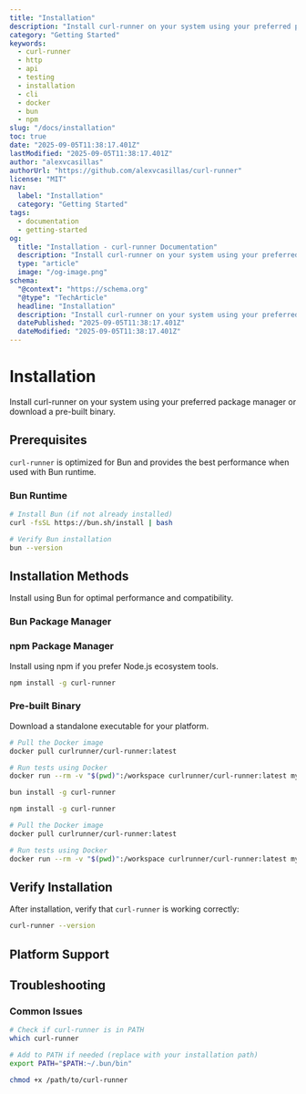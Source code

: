 ```yaml
---
title: "Installation"
description: "Install curl-runner on your system using your preferred package manager or download a pre-built binary."
category: "Getting Started"
keywords:
  - curl-runner
  - http
  - api
  - testing
  - installation
  - cli
  - docker
  - bun
  - npm
slug: "/docs/installation"
toc: true
date: "2025-09-05T11:38:17.401Z"
lastModified: "2025-09-05T11:38:17.401Z"
author: "alexvcasillas"
authorUrl: "https://github.com/alexvcasillas/curl-runner"
license: "MIT"
nav:
  label: "Installation"
  category: "Getting Started"
tags:
  - documentation
  - getting-started
og:
  title: "Installation - curl-runner Documentation"
  description: "Install curl-runner on your system using your preferred package manager or download a pre-built binary."
  type: "article"
  image: "/og-image.png"
schema:
  "@context": "https://schema.org"
  "@type": "TechArticle"
  headline: "Installation"
  description: "Install curl-runner on your system using your preferred package manager or download a pre-built binary."
  datePublished: "2025-09-05T11:38:17.401Z"
  dateModified: "2025-09-05T11:38:17.401Z"
---
```


# Installation

Install curl-runner on your system using your preferred package manager or download a pre-built binary.

## Prerequisites

`curl-runner` is optimized for Bun and provides the best performance when used with Bun runtime.

### Bun Runtime

```bash
# Install Bun (if not already installed)
curl -fsSL https://bun.sh/install | bash

# Verify Bun installation
bun --version
```

## Installation Methods

Install using Bun for optimal performance and compatibility.

### Bun Package Manager

### npm Package Manager

Install using npm if you prefer Node.js ecosystem tools.

```bash
npm install -g curl-runner
```

### Pre-built Binary

Download a standalone executable for your platform.

```bash
# Pull the Docker image
docker pull curlrunner/curl-runner:latest

# Run tests using Docker
docker run --rm -v "$(pwd)":/workspace curlrunner/curl-runner:latest my-tests.yaml
```

```bash
bun install -g curl-runner
```

```bash
npm install -g curl-runner
```

```bash
# Pull the Docker image
docker pull curlrunner/curl-runner:latest

# Run tests using Docker
docker run --rm -v "$(pwd)":/workspace curlrunner/curl-runner:latest my-tests.yaml
```

## Verify Installation

After installation, verify that `curl-runner` is working correctly:

```bash
curl-runner --version
```

## Platform Support

## Troubleshooting

### Common Issues

```bash
# Check if curl-runner is in PATH
which curl-runner

# Add to PATH if needed (replace with your installation path)
export PATH="$PATH:~/.bun/bin"
```

```bash
chmod +x /path/to/curl-runner
```
